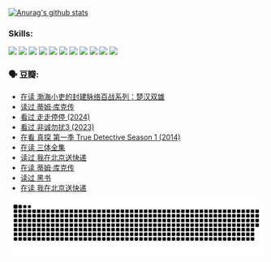 
[![Anurag's github stats](https://github-readme-stats.vercel.app/api?username=w940853815)](https://github.com/anuraghazra/github-readme-stats)

### Skills:

<code><img height="32" src="https://cdn.jsdelivr.net/npm/simple-icons@v5/icons/python.svg"></code>
<code><img height="32" src="https://cdn.jsdelivr.net/npm/simple-icons@v5/icons/javascript.svg"></code>
<code><img height="32" src="https://cdn.jsdelivr.net/npm/simple-icons@v5/icons/django.svg"></code>
<code><img height="32" src="https://cdn.jsdelivr.net/npm/simple-icons@v5/icons/flask.svg"></code>
<code><img height="32" src="https://cdn.jsdelivr.net/npm/simple-icons@v5/icons/vuetify.svg"></code>
<code><img height="32" src="https://cdn.jsdelivr.net/npm/simple-icons@v5/icons/git.svg"></code>
<code><img height="32" src="https://cdn.jsdelivr.net/npm/simple-icons@v5/icons/docker.svg"></code>
<code><img height="32" src="https://cdn.jsdelivr.net/npm/simple-icons@v5/icons/postgresql.svg"></code>
<code><img height="32" src="https://cdn.jsdelivr.net/npm/simple-icons@v5/icons/elasticsearch.svg"></code>
<code><img height="32" src="https://cdn.jsdelivr.net/npm/simple-icons@v5/icons/macos.svg"></code>
<code><img height="32" src="https://cdn.jsdelivr.net/npm/simple-icons@v5/icons/linux.svg"></code>

### 🗣 豆瓣:

<!-- DOUBAN-ACTIVITIES:START -->
- [在读 渤海小吏的封建脉络百战系列：楚汉双雄](https://www.douban.com/people/136069238/status/4700950146/?_i=25560382)
- [读过 蒂姆·库克传](https://www.douban.com/people/136069238/status/4700949869/?_i=25560382)
- [看过 走走停停‎ (2024)](https://www.douban.com/people/136069238/status/4684430230/?_i=25560382)
- [看过 非诚勿扰3‎ (2023)](https://www.douban.com/people/136069238/status/4676324100/?_i=25560382)
- [在看 真探 第一季 True Detective Season 1‎ (2014)](https://www.douban.com/people/136069238/status/4673382852/?_i=25560382)
- [在读 三体全集](https://www.douban.com/people/136069238/status/4672842521/?_i=25560382)
- [读过 我在北京送快递](https://www.douban.com/people/136069238/status/4672842036/?_i=25560382)
- [在读 蒂姆·库克传](https://www.douban.com/people/136069238/status/4663517053/?_i=25560382)
- [读过 黑书](https://www.douban.com/people/136069238/status/4663516022/?_i=25560382)
- [在读 我在北京送快递](https://www.douban.com/people/136069238/status/4658098365/?_i=25560382)
<!-- DOUBAN-ACTIVITIES:END -->


![Snake animation](https://raw.githubusercontent.com/w940853815/w940853815/output/github-contribution-grid-snake.svg)

<!--
**w940853815/w940853815** is a ✨ _special_ ✨ repository because its `README.md` (this file) appears on your GitHub profile.

Here are some ideas to get you started:

- 🔭 I’m currently working on ...
- 🌱 I’m currently learning ...
- 👯 I’m looking to collaborate on ...
- 🤔 I’m looking for help with ...
- 💬 Ask me about ...
- 📫 How to reach me: ...
- 😄 Pronouns: ...
- ⚡ Fun fact: ...
-->
